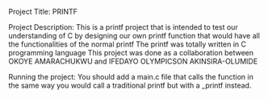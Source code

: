Project Title: PRINTF

Project Description:
	This is a printf project that is intended to test our understanding of C by designing our own printf function that would have all the functionalities of the normal printf
	The printf was totally written in C programming language
	This project was done as a collaboration between OKOYE AMARACHUKWU and IFEDAYO OLYMPICSON AKINSIRA-OLUMIDE

Running the project: You should add a main.c file that calls the function in the same way you would call a traditional printf but with a _printf instead.
